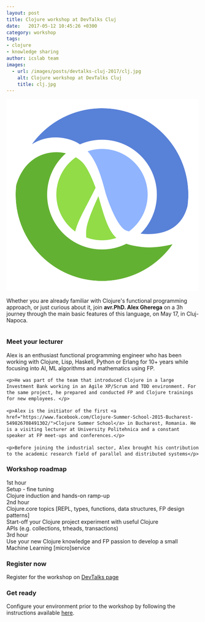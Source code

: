 ```yaml
---
layout: post
title: Clojure workshop at DevTalks Cluj
date:   2017-05-12 10:45:26 +0300
category: workshop
tags: 
- clojure
- knowledge sharing
author: icslab team
images: 
  - url: /images/posts/devtalks-cluj-2017/clj.jpg
    alt: Clojure workshop at DevTalks Cluj
    title: clj.jpg
---
```


<div class="ui middle aligned grid">
    <div class="four wide column">
        <img class="ui small left floated image" src="/images/posts/devtalks-cluj-2017/clj.png">
    </div>
    <div class="twelve wide column">
        <p> Whether you are already familiar with Clojure's functional programming approach, or just curious about it, join <b>avr.PhD. Alex Gherega</b> on a 3h journey through the main basic features of this language, on May 17, in Cluj-Napoca.</p>
    </div>
</div>

### Meet your lecturer

<div class="ui container">
    <p>Alex is an enthusiast functional programming engineer who has been working with Clojure, Lisp, Haskell, Python or Erlang for 10+ years while focusing into AI, ML algorithms and mathematics using FP.</p>
    
    <p>He was part of the team that introduced Clojure in a large Investment Bank working in an Agile XP/Scrum and TDD environment. For the same project, he prepared and conducted FP and Clojure trainings for new employees. </p>

    <p>Alex is the initiator of the first <a href="https://www.facebook.com/Clojure-Summer-School-2015-Bucharest-549826708491302/">Clojure Summer School</a> in Bucharest, Romania. He is a visiting lecturer at University Politehnica and a constant speaker at FP meet-ups and conferences.</p>
    
    <p>Before joining the industrial sector, Alex brought his contribution to the academic research field of parallel and distributed systems</p>
</div>

### Workshop roadmap

<div class="ui list">
  <div class="item">
    <i class="child icon"></i>
    <div class="content">
      <div class="header">1st hour</div>
      <div>
        <div class="ui bulleted list">
            <div class="item">
                Setup - fine tuning
            </div>
            <div class="item">
                Clojure induction and hands-on ramp-up
            </div>
        </div>
      </div>
    </div>
  </div>

  <div class="item">
    <i class="user icon"></i>
    <div class="content">
      <div class="header">2nd hour</div>
      <div>
        <div class="ui bulleted list">
            <div class="item">
                Clojure.core topics [REPL, types, functions, data structures, FP design patterns] 
            </div>
            <div class="item">
                Start-off your Clojure project experiment with useful Clojure
            </div>
            <div class="item">
                APIs (e.g. collections, trheads, transactions)
            </div>
        </div>
      </div>
    </div>
  </div>

  <div class="item">
    <i class="student icon"></i>
    <div class="content">
      <div class="header">3rd hour</div>
      <div>
        <div class="ui bulleted list">
            <div class="item">
                Use your new Clojure knowledge and FP passion to develop a small Machine Learning [micro]service
            </div>
          </div>
      </div>
    </div>
  </div>
</div>

### Register now

Register for the workshop on [DevTalks page](http://www.devtalks.ro/cluj/events/a-peek-at-clojure/)

### Get ready

Configure your environment prior to the workshop by following the instructions available [here](https://github.com/alex-gherega/clojure-env-setup/blob/master/README.md).

